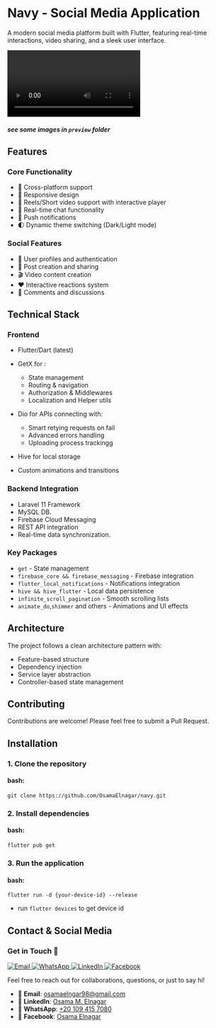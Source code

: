 # Navy - Social Media Application

A modern social media platform built with Flutter, featuring real-time interactions, video sharing, and a sleek user interface.

![Navy App Preview](preview/Navy%20Final%20Preview%20.mp4)

##### see some images in `preview` folder

## Features

### Core Functionality

- 📱 Cross-platform support
- 🪼 Responsive design
- 🎥 Reels/Short video support with interactive player
- 💬 Real-time chat functionality
- 🔔 Push notifications
- 🌓 Dynamic theme switching (Dark/Light mode)

### Social Features

- 👥 User profiles and authentication
- 📝 Post creation and sharing
- 🎬 Video content creation
- ❤️ Interactive reactions system
- 💭 Comments and discussions

## Technical Stack

### Frontend

- Flutter/Dart (latest)
- GetX for :

  - State management
  - Routing & navigation
  - Authorization & Middlewares
  - Localization and Helper utils

- Dio for APIs connecting with:

  - Smart retying requests on fail
  - Advanced errors handling
  - Uploading process trackingg

- Hive for local storage
- Custom animations and transitions

### Backend Integration

- Laravel 11 Framework
- MySQL DB.
- Firebase Cloud Messaging
- REST API integration
- Real-time data synchronization.

### Key Packages

- `get` - State management
- `firebase_core && firebase_messaging` - Firebase integration
- `flutter_local_notifications` - Notifications integration
- `hive && hive_flutter` - Local data persistence
- `infinite_scroll_pagination` - Smooth scrolling lists
- `animate_do`,`shimmer` and others - Animations and UI effects

## Architecture

The project follows a clean architecture pattern with:

- Feature-based structure
- Dependency injection
- Service layer abstraction
- Controller-based state management

## Contributing

Contributions are welcome! Please feel free to submit a Pull Request.

## Installation

### 1. Clone the repository

#### bash:

`git clone https://github.com/OsamaElnagar/navy.git`

### 2. Install dependencies

#### bash:

`flutter pub get`

### 3. Run the application

#### bash:

`flutter run -d {your-device-id} --release`

- run `flutter devices` to get device id

## Contact & Social Media

### Get in Touch 👋

<div align="left">
  <a href="mailto:osamaelngar98@gmail.com">
    <img src="https://img.shields.io/badge/Email-D14836?style=for-the-badge&logo=gmail&logoColor=white" alt="Email"/>
  </a>
  <a href="https://wa.me/+201094157080">
    <img src="https://img.shields.io/badge/WhatsApp-25D366?style=for-the-badge&logo=whatsapp&logoColor=white" alt="WhatsApp"/>
  </a>
  <a href="https://linkedin.com/in/osama-m-elnagar-69909018b">
    <img src="https://img.shields.io/badge/LinkedIn-0077B5?style=for-the-badge&logo=linkedin&logoColor=white" alt="LinkedIn"/>
  </a>
  <a href="https://m.facebook.com/100039248505708/">
    <img src="https://img.shields.io/badge/Facebook-1877F2?style=for-the-badge&logo=facebook&logoColor=white" alt="Facebook"/>
  </a>
</div>

Feel free to reach out for collaborations, questions, or just to say hi!

- 📧 **Email**: [osamaelngar98@gmail.com](mailto:osamaelngar98@gmail.com)
- 💼 **LinkedIn**: [Osama M. Elnagar](https://linkedin.com/in/osama-m-elnagar-69909018b)
- 💬 **WhatsApp**: [+20 109 415 7080](https://wa.me/+201094157080)
- 📱 **Facebook**: [Osama Elnagar](https://m.facebook.com/100039248505708/)
